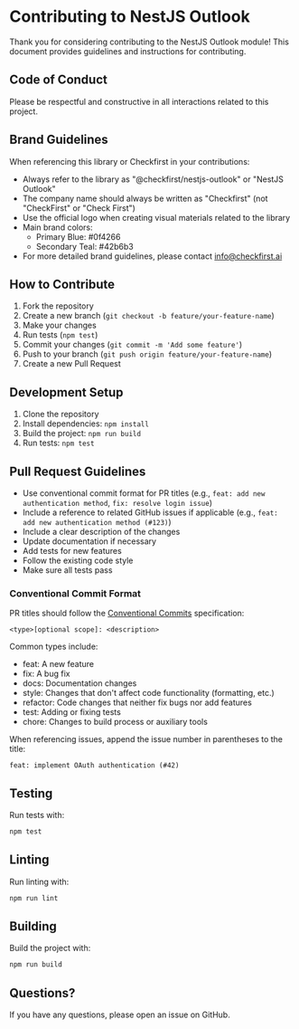 # Contributing to NestJS Outlook

Thank you for considering contributing to the NestJS Outlook module! This document provides guidelines and instructions for contributing.

## Code of Conduct

Please be respectful and constructive in all interactions related to this project.

## Brand Guidelines

When referencing this library or Checkfirst in your contributions:

- Always refer to the library as "@checkfirst/nestjs-outlook" or "NestJS Outlook"
- The company name should always be written as "Checkfirst" (not "CheckFirst" or "Check First")
- Use the official logo when creating visual materials related to the library
- Main brand colors:
  - Primary Blue: #0f4266
  - Secondary Teal: #42b6b3
- For more detailed brand guidelines, please contact [info@checkfirst.ai](mailto:info@checkfirst.ai)

## How to Contribute

1. Fork the repository
2. Create a new branch (`git checkout -b feature/your-feature-name`)
3. Make your changes
4. Run tests (`npm test`)
5. Commit your changes (`git commit -m 'Add some feature'`)
6. Push to your branch (`git push origin feature/your-feature-name`)
7. Create a new Pull Request

## Development Setup

1. Clone the repository
2. Install dependencies: `npm install`
3. Build the project: `npm run build`
4. Run tests: `npm test`

## Pull Request Guidelines

- Use conventional commit format for PR titles (e.g., `feat: add new authentication method`, `fix: resolve login issue`)
- Include a reference to related GitHub issues if applicable (e.g., `feat: add new authentication method (#123)`)
- Include a clear description of the changes
- Update documentation if necessary
- Add tests for new features
- Follow the existing code style
- Make sure all tests pass

### Conventional Commit Format

PR titles should follow the [Conventional Commits](https://www.conventionalcommits.org/) specification:

```
<type>[optional scope]: <description>
```

Common types include:
- feat: A new feature
- fix: A bug fix
- docs: Documentation changes
- style: Changes that don't affect code functionality (formatting, etc.)
- refactor: Code changes that neither fix bugs nor add features
- test: Adding or fixing tests
- chore: Changes to build process or auxiliary tools

When referencing issues, append the issue number in parentheses to the title:

```
feat: implement OAuth authentication (#42)
```

## Testing

Run tests with:

```bash
npm test
```

## Linting

Run linting with:

```bash
npm run lint
```

## Building

Build the project with:

```bash
npm run build
```

## Questions?

If you have any questions, please open an issue on GitHub. 